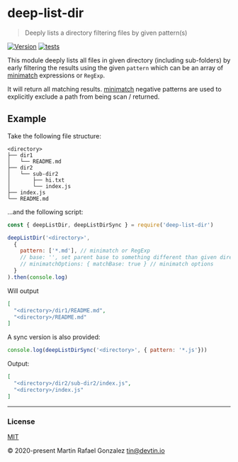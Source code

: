 # deep-list-dir
> Deeply lists a directory filtering files by given pattern(s)

<a href="https://www.npmjs.com/package/deep-list-dir" target="_blank"><img src="https://img.shields.io/npm/v/deep-list-dir.svg" alt="Version"></a>
[![tests](https://github.com/devtin/deep-list-dir/workflows/test/badge.svg)](https://github.com/devtin/deep-list-dir/actions)

This module deeply lists all files in given directory (including sub-folders) by early filtering the results using the
given `pattern` which can be an array of <a href="https://www.npmjs.com/package/minimatch" target="_blank">minimatch</a>
expressions or `RegExp`.

It will return all matching results. <a href="https://www.npmjs.com/package/minimatch" target="_blank">minimatch</a>
negative patterns are used to explicitly exclude a path from being scan / returned.

## Example

Take the following file structure:

```
<directory>
├── dir1
│   └── README.md
├── dir2
│   └── sub-dir2
│       ├── hi.txt
│       └── index.js
├── index.js
└── README.md
```

...and the following script:

```js
const { deepListDir, deepListDirSync } = require('deep-list-dir')

deepListDir('<directory>',
  {
    pattern: ['*.md'], // minimatch or RegExp
    // base: '', set parent base to something different than given directory
    // minimatchOptions: { matchBase: true } // minimatch options
  }
).then(console.log)
```

Will output

```json
[
  "<directory>/dir1/README.md",
  "<directory>/README.md"
]
```

A sync version is also provided:

```js
console.log(deepListDirSync('<directory>', { pattern: '*.js'})) 
```

Output:

```json
[
  "<directory>/dir2/sub-dir2/index.js",
  "<directory>/index.js"
]
```

* * *

### License

[MIT](https://opensource.org/licenses/MIT)

&copy; 2020-present Martin Rafael Gonzalez
<tin@devtin.io>
